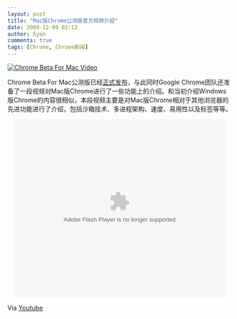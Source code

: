 ```yaml
---
layout: post
title: "Mac版Chrome公测版官方视频介绍"
date: 2009-12-09 02:13
author: Eyon
comments: true
tags: [Chrome, Chrome新闻]
---
```

<a href="http://img.chromi.org/2009/12/Chrome-Beta-For-Mac-Video1.jpg">![Chrome Beta For Mac Video](http://img.chromi.org/2009/12/Chrome-Beta-For-Mac-Video1-550x352.jpg "Chrome Beta For Mac Video")</a>

Chrome Beta For Mac公测版已经[正式发布](http://www.chromi.org/archives/2428)，与此同时Google Chrome团队还准备了一段视频对Mac版Chrome进行了一些功能上的介绍。和当初介绍Windows版Chrome的内容很相似，本段视频主要是对Mac版Chrome相对于其他浏览器的先进功能进行了介绍，包括沙箱技术、多进程架构、速度、易用性以及标签等等。<!--more-->

<p style="text-align: center;"><object classid="clsid:d27cdb6e-ae6d-11cf-96b8-444553540000" width="480" height="400" codebase="http://download.macromedia.com/pub/shockwave/cabs/flash/swflash.cab#version=6,0,40,0"><param name="align" value="middle" /><param name="src" value="http://player.youku.com/player.php/sid/XMTM3MzMwMTE2/v.swf" /><param name="quality" value="high" /><embed type="application/x-shockwave-flash" width="480" height="400" src="http://player.youku.com/player.php/sid/XMTM3MzMwMTE2/v.swf" quality="high" align="middle"></embed></object>

Via [Youtube](http://www.youtube.com/watch?v=P3AsjP-UzMA)
